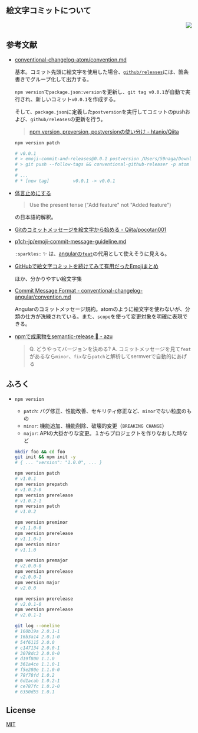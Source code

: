 絵文字コミットについて
---

<p align="right">
  <a href="https://travis-ci.org/59798/emoji-commit-and-releases">
    <img src="http://img.shields.io/travis/59798/emoji-commit-and-releases.svg?style=flat-square">
  </a>
</p>

参考文献
---
* [conventional-changelog-atom/convention.md](https://github.com/conventional-changelog/conventional-changelog-atom/blob/master/convention.md)

  基本。コミット先頭に絵文字を使用した場合、[`github/releases`](https://github.com/59798/emoji-commit-and-releases/releases)には、箇条書きでグループ化して出力する。

  `npm version`で`package.json:version`を更新し、`git tag v0.0.1`が自動で実行され、新しいコミット`v0.0.1`を作成する。

  そして、`package.json`に定義した`postversion`を実行してコミットのpushおよび、`github/releases`の更新を行う。

  > [npm version, preversion, postversionの使い分け - htanjo/Qiita](http://qiita.com/htanjo/items/d16d8531bc22e0a43217)

  ```bash
  npm version patch

  # v0.0.1
  # > emoji-commit-and-releases@0.0.1 postversion /Users/59naga/Downloads/emoji-commit-and-releases
  # > git push --follow-tags && conventional-github-releaser -p atom -r 0
  #
  # ...
  # * [new tag]         v0.0.1 -> v0.0.1
  ```

* [体言止めにする](https://gist.github.com/p1ch-jp/2912dc157b53449f7d1b#体言止めにする)
  > Use the present tense ("Add feature" not "Added feature")

  の日本語的解釈。

* [Gitのコミットメッセージを絵文字から始める - Qiita/pocotan001](http://qiita.com/pocotan001/items/775cc77087be5562cc56)

* [p1ch-jp/emoji-commit-message-guideline.md](https://gist.github.com/p1ch-jp/2912dc157b53449f7d1b)

  `:sparkles:` :sparkles: は、[angularの`feat`](https://github.com/angular/angular.js/blob/master/CONTRIBUTING.md#type)の代用として使えそうに見える。

* [GitHubで絵文字コミットを続けてみて有用だったEmojiまとめ](http://mzyy94.com/blog/2015/10/14/emoji-commit-message/)

  ほか、分かりやすい絵文字集

* [Commit Message Format - conventional-changelog-angular/convention.md](https://github.com/conventional-changelog/conventional-changelog-angular/blob/master/convention.md#commit-message-format)

  Angularのコミットメッセージ規約。atomのように絵文字を使わないが、分類の仕方が洗練されている。また、`scope`を使って変更対象を明確に表現できる。

* [npmで成果物をsemantic-release :rocket: - azu](http://azu.github.io/slide/niku_sushi/npm-semantic-release.html)

  > Q. どうやってバージョンを決める?
  > A. コミットメッセージを見て`feat`があるなら`minor`、`fix`なら`patch`と解析してsermverで自動的にあげる

ふろく
---
* `npm version`

  * `patch`: バグ修正、性能改善、セキリティ修正など、`minor`でない粒度のもの
  * `minor`: 機能追加、機能削除、破壊的変更（`BREAKING CHANGE`）
  * `major`: APIの大掛かりな変更。１からプロジェクトを作りなおした時など

  ```bash
  mkdir foo && cd foo
  git init && npm init -y
  # { ... "version": "1.0.0", ... }

  npm version patch
  # v1.0.1
  npm version prepatch
  # v1.0.2-0
  npm version prerelease
  # v1.0.2-1
  npm version patch
  # v1.0.2

  npm version preminor
  # v1.1.0-0
  npm version prerelease
  # v1.1.0-1
  npm version minor
  # v1.1.0

  npm version premajor
  # v2.0.0-0
  npm version prerelease
  # v2.0.0-1
  npm version major
  # v2.0.0

  npm version prerelease
  # v2.0.1-0
  npm version prerelease
  # v2.0.1-1

  git log --oneline
  # 160b19a 2.0.1-1
  # 16b3a14 2.0.1-0
  # 54f6115 2.0.0
  # c147134 2.0.0-1
  # 3078dc3 2.0.0-0
  # d19f800 1.1.0
  # 361a4ce 1.1.0-1
  # f5e280e 1.1.0-0
  # 78f78fd 1.0.2
  # 6d1acab 1.0.2-1
  # ce787fc 1.0.2-0
  # 6350d55 1.0.1
  ```

License
---
[MIT](http://59naga.mit-license.org/)
